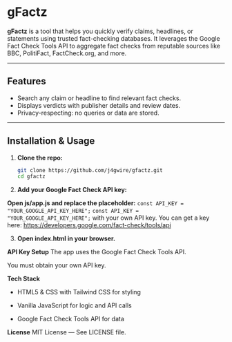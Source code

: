 # gFactz

**gFactz** is a tool that helps you quickly verify claims, headlines, or statements using trusted fact-checking databases. It leverages the Google Fact Check Tools API to aggregate fact checks from reputable sources like BBC, PolitiFact, FactCheck.org, and more.

---

## Features

- Search any claim or headline to find relevant fact checks.
- Displays verdicts with publisher details and review dates.
- Privacy-respecting: no queries or data are stored.

---

## Installation & Usage

1. **Clone the repo:**

   ```bash
   git clone https://github.com/j4gwire/gfactz.git
   cd gfactz


2. **Add your Google Fact Check API key:**


**Open js/app.js and replace the placeholder:**
``const API_KEY = "YOUR_GOOGLE_API_KEY_HERE";``
``const API_KEY = "YOUR_GOOGLE_API_KEY_HERE";``
with your own API key. You can get a key here:
https://developers.google.com/fact-check/tools/api


3. **Open index.html in your browser.**

**API Key Setup**
The app uses the Google Fact Check Tools API.

You must obtain your own API key.


**Tech Stack**
- HTML5 & CSS with Tailwind CSS for styling

- Vanilla JavaScript for logic and API calls

- Google Fact Check Tools API for data


**License**
MIT License — See LICENSE file.
